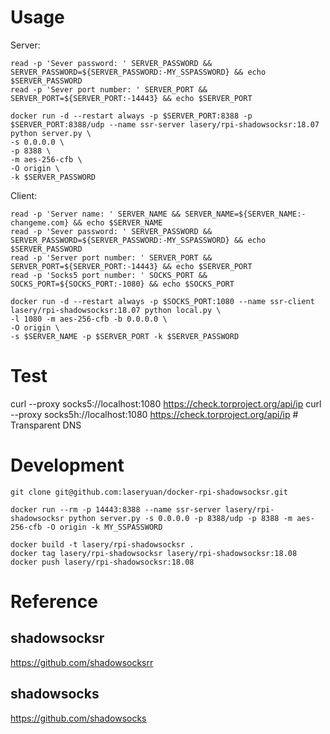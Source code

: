# Usage

Server:
```
read -p 'Sever password: ' SERVER_PASSWORD && SERVER_PASSWORD=${SERVER_PASSWORD:-MY_SSPASSWORD} && echo $SERVER_PASSWORD
read -p 'Sever port number: ' SERVER_PORT && SERVER_PORT=${SERVER_PORT:-14443} && echo $SERVER_PORT

docker run -d --restart always -p $SERVER_PORT:8388 -p $SERVER_PORT:8388/udp --name ssr-server lasery/rpi-shadowsocksr:18.07 python server.py \
-s 0.0.0.0 \
-p 8388 \
-m aes-256-cfb \
-O origin \
-k $SERVER_PASSWORD
```

Client:
```
read -p 'Server name: ' SERVER_NAME && SERVER_NAME=${SERVER_NAME:-changeme.com} && echo $SERVER_NAME
read -p 'Sever password: ' SERVER_PASSWORD && SERVER_PASSWORD=${SERVER_PASSWORD:-MY_SSPASSWORD} && echo $SERVER_PASSWORD
read -p 'Server port number: ' SERVER_PORT && SERVER_PORT=${SERVER_PORT:-14443} && echo $SERVER_PORT
read -p 'Socks5 port number: ' SOCKS_PORT && SOCKS_PORT=${SOCKS_PORT:-1080} && echo $SOCKS_PORT

docker run -d --restart always -p $SOCKS_PORT:1080 --name ssr-client lasery/rpi-shadowsocksr:18.07 python local.py \
-l 1080 -m aes-256-cfb -b 0.0.0.0 \
-O origin \
-s $SERVER_NAME -p $SERVER_PORT -k $SERVER_PASSWORD
```

# Test
curl --proxy socks5://localhost:1080 https://check.torproject.org/api/ip
curl --proxy socks5h://localhost:1080 https://check.torproject.org/api/ip # Transparent DNS

# Development
```
git clone git@github.com:laseryuan/docker-rpi-shadowsocksr.git

docker run --rm -p 14443:8388 --name ssr-server lasery/rpi-shadowsocksr python server.py -s 0.0.0.0 -p 8388/udp -p 8388 -m aes-256-cfb -O origin -k MY_SSPASSWORD

docker build -t lasery/rpi-shadowsocksr .
docker tag lasery/rpi-shadowsocksr lasery/rpi-shadowsocksr:18.08
docker push lasery/rpi-shadowsocksr:18.08
```

# Reference

## shadowsocksr
https://github.com/shadowsocksrr

## shadowsocks
https://github.com/shadowsocks
